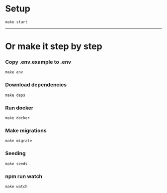 # Setup
    make start
---
# Or make it step by step
### Copy .env.example to .env
    make env 
### Download dependencies
    make deps
### Run docker
    make docker
### Make migrations
    make migrate
### Seeding
    make seeds
### npm run watch
    make watch
